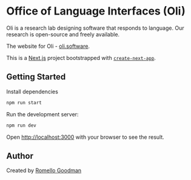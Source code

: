 # Office of Language Interfaces (Oli)

Oli is a research lab designing software that responds to language. Our research is open-source and freely available.

The website for Oli - [oli.software](https://www.oli.software).

This is a [Next.js](https://nextjs.org) project bootstrapped with [`create-next-app`](https://nextjs.org/docs/app/api-reference/cli/create-next-app).

## Getting Started

Install dependencies

```bash
npm run start
```

Run the development server:

```bash
npm run dev
```

Open [http://localhost:3000](http://localhost:3000) with your browser to see the result.

## Author

Created by [Romello Goodman](https://romellogoodman.com)

